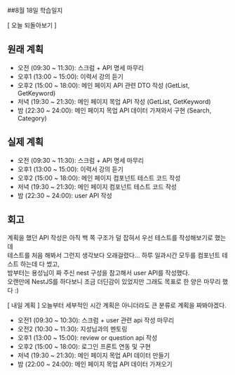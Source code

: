 ##8월 18일 학습일지

[ 오늘 되돌아보기 ]

## 원래 계획

- 오전 (09:30 ~ 11:30): 스크럼 + API 명세 마무리
- 오후1 (13:00 ~ 15:00): 이력서 강의 듣기
- 오후2 (15:00 ~ 18:00): 메인 페이지 API 관련 DTO 작성 (GetList, GetKeyword)
- 저녁 (19:30 ~ 21:30): 메인 페이지 목업 API 작성 (GetList, GetKeyword)
- 밤 (22:30 ~ 24:00): 메인 페이지 목업 API 데이터 가져와서 구현 (Search, Category)

## 실제 계획

- 오전 (09:30 ~ 11:30): 스크럼 + API 명세 마무리
- 오후1 (13:00 ~ 15:00): 이력서 강의 듣기
- 오후2 (15:00 ~ 18:00): 메인 페이지 컴포넌트 테스트 코드 작성
- 저녁 (19:30 ~ 21:30): 메인 페이지 컴포넌트 테스트 코드 작성
- 밤 (22:30 ~ 24:00): user API 작성

## 회고

계획을 했던 API 작성은 아직 백 쪽 구조가 덜 잡혀서 우선 테스트를 작성해보기로 했는데  
테스트를 처음 해봐서 그런지 생각보다 오래걸렸다... 하루 일과시간 모두를 컴포넌트 테스트 하는데 다 썼고,  
밤부터는 용성님이 짜 주신 nest 구성을 참고해서 user API를 작성했다.  
오랜만에 NestJS를 하다보니 조금 더딘감이 있었지만 그래도 목표로 한 양은 마무리 했다 :)

[ 내일 계획 ]
오늘부터 세부적인 시간 계획은 아니더라도 큰 분류로 계획을 짜봐야겠다.

- 오전1 (09:30 ~ 10:30): 스크럼 + user 관련 api 작성 마무리
- 오전2 (10:30 ~ 11:30): 지성님과의 멘토링
- 오후1 (13:00 ~ 15:00): review or question api 작성
- 오후2 (15:00 ~ 18:00): 로그인 프론트 연동 및 구현
- 저녁 (19:30 ~ 21:30): 메인 페이지 목업 API 데이터 만들기
- 밤 (22:00 ~ 24:00): 메인 페이지 목업 API 데이터 가져오기

